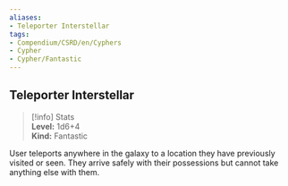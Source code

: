 ```yaml
---
aliases:
- Teleporter Interstellar
tags:
- Compendium/CSRD/en/Cyphers
- Cypher
- Cypher/Fantastic
---
```


  
## Teleporter Interstellar  
>[!info] Stats  
> **Level:** 1d6+4  
> **Kind:** Fantastic
  
User teleports anywhere in the galaxy to a location they have previously visited or seen. They arrive safely with their possessions but cannot take anything else with them.